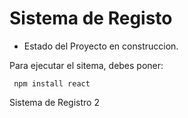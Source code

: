 <h1> Sistema de Registo</h1>

- Estado del Proyecto en construccion.
  
Para ejecutar el sitema, debes poner:

``` npm install react``` 

Sistema de Registro 2
